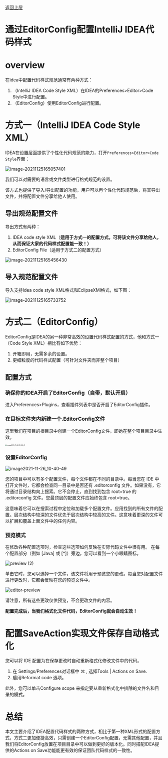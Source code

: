 [返回上层](index)

# 通过EditorConfig配置IntelliJ IDEA代码样式

# overview

在idea中配置代码样式规范通常有两种方式：

1. （IntelliJ IDEA Code Style XML）在IDEA的Preferences>Editor>Code Style中进行配置。
2. （EditorConfig）使用EditorConfig进行配置。

# 方式一（IntelliJ IDEA Code Style XML）

IDEA在设置层面提供了个性化代码规范的能力，打开`Preferences>Editor>Code Style`界面：

![image-20211125165057401](http://dxsn-1300740068.cos.ap-nanjing.myqcloud.com/2021-12-11-154908.png)

我们可以对需要的语言或文件类型进行格式规范的设置。

该方式也提供了导入/导出配置的功能，用户可以再个性化代码规范后，将其导出文件，并将配置文件分享给他人使用。

## 导出规范配置文件

导出方式有两种：

1. IDEA code style XML（**适用于方式一的配置方式，可将该文件分享给他人，从而保证大家的代码样式配置能一致！）**
2. EditorConfig File（适用于方式二的配置方式）

![image-20211125165456430](http://dxsn-1300740068.cos.ap-nanjing.myqcloud.com/2021-12-11-154930.png)

## 导入规范配置文件

导入支持Idea code style XML格式和EclipseXMl格式，如下图：

![image-20211125165733752](http://dxsn-1300740068.cos.ap-nanjing.myqcloud.com/2021-12-11-154944.png)

# 方式二（EditorConfig）

 EditorConfig是IDEA的另一种非常高效的设置代码样式配置的方式，他和方式一（Code Style XML）相比有如下优势：

1. 开箱即用，无需多余的设置。
2. 更细粒度的代码样式配置（可针对文件夹而非整个项目）

## 配置方式

### 确保你的IDEA开启了EditorConfig（自带，默认开启）

进入Preferences>Plugins，查看插件列表中是否开启了EditorConfig插件。

### 在目标文件夹内新建一个.EditorConfig文件

这里我们在项目的根目录中创建一个EditorConfig文件，即她在整个项目目录中生效。

<img src="/Users/chengang/Downloads/image2021-11-26_10-29-41.png" alt="image2021-11-26_10-29-41" style="zoom: 33%;" />

### 设置EditorConfig

![image2021-11-26_10-40-49](http://dxsn-1300740068.cos.ap-nanjing.myqcloud.com/2021-12-11-155144.png)

您的项目中可以有多个配置文件，每个文件都在不同的目录中。每当您在 IDE 中打开文件时，它都会检查同一目录中是否还有 .editorconfig 文件。如果没有，它将通过目录结构向上搜索。它不会停止，直到找到包含 root=true 的 .editorconfig 文件。您最顶层的配置文件应始终包含 root=true。

这意味着它可以在搜索过程中定位和加载多个配置文件。应用找到的所有文件的配置。层次结构中较深的文件优先于层次结构中较高的文件。这意味着更深的文件可以扩展和覆盖上面文件中的任何内容。

### 预览模式

在修改各种配置选项时，检查这些选项如何反映在实际代码文件中很有用。 在每个配置部分（例如 [Java] 或 [*]）旁边，您可以看到一个小眼睛图标。

![preview (2)](http://dxsn-1300740068.cos.ap-nanjing.myqcloud.com/2021-12-11-155406.png)

单击它时，您可以选择一个文件，该文件将用于预览您的更改。每当您对配置文件进行更改时，它都会反映在您的预览文件中。

![editor-preview](http://dxsn-1300740068.cos.ap-nanjing.myqcloud.com/2021-12-11-155454.png)

请注意，所有这些更改仅供预览，不会更改文件的内容。

**配置完成后，当我们格式化文件代码，EditorConfig就会自动生效！**

# 配置SaveAction实现文件保存自动格式化

您可以将 IDE 配置为在保存更改时自动重新格式化修改文件中的代码。

1. 在 Settings/Preferences对话框中 ⌘ , 选择Tools | Actions on Save.
2. 启用Reformat code 选项。

此外，您可以单击Configure scope 来指定要从重新格式化中排除的文件名和目录的模式。

# 总结

本文主要介绍了IDEA配置代码样式的两种方式，相比于第一种XML形式的配置方式，方式二更加便捷高效，只需创建一个EditorConfig配置，无需其他配置，并且我们将EditorConfig放置在项目目录中可以做到更好的版本化。同时搭配IDEA提供的Actions on Save功能能更有效的保证团队代码样式的一致性。
